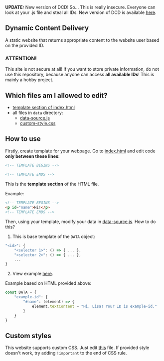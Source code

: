 **UPDATE:** New version of DCD!
So... This is really insecure. Everyone can look at your .js file and steal all IDs.
New version of DCD is available [here](https://github.com/sadorowo/dynamic-content-delivery).

## Dynamic Content Delivery

A static website that returns appropriate content to the website user based on the provided ID.

### ATTENTION!
This site is not secure at all! If you want to store private information, do not use this repository, because anyone can access **all available IDs**! This is mainly a hobby project.

## Which files am I allowed to edit?
- [template section of index.html](index.html)
- all files in `data` directory:
    - [data-source.js](data/data-source.js)
    - [custom-style.css](data/custom-style.css)

## How to use
Firstly, create template for your webpage. Go to [index.html](index.html) and edit code **only between these lines**:
```html
<!-- TEMPLATE BEGINS -->
 
<!-- TEMPLATE ENDS -->
```
This is the **template section** of the HTML file.

Example:
```html
<!-- TEMPLATE BEGINS -->
<p id="name">Hi!</p>           
<!-- TEMPLATE ENDS -->
```

Then, using your template, modify your data in [data-source.js](data/data-source.js).
How to do this?

1. This is base template of the `DATA` object:
```js
"<id>": {
    "<selector 1>": () => { ... },
    "<selector 2>": () => { ... },
    ...
}
```
2. View example [here](data/data-source.example.js).

Example based on HTML provided above:
```js
const DATA = {
    "example-id": {
        "#name": (element) => {
            element.textContent = "Hi, Lisa! Your ID is example-id."
        }
    }
}
```

## Custom styles
This website supports custom CSS. Just edit [this](data/custom-style.css) file.
If provided style doesn't work, try adding `!important` to the end of CSS rule.
